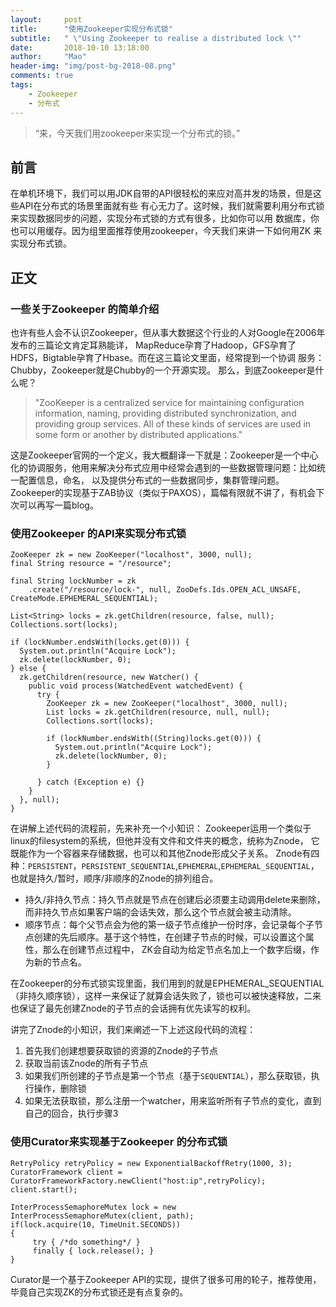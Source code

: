 ```yaml
---
layout:     post
title:      "使用Zookeeper实现分布式锁"
subtitle:   " \"Using Zookeeper to realise a distributed lock \""
date:       2018-10-10 13:18:00
author:     "Mao"
header-img: "img/post-bg-2018-08.png"
comments: true
tags:
    - Zookeeper
    - 分布式
---
```


> “来，今天我们用zookeeper来实现一个分布式的锁。”


## 前言
在单机环境下，我们可以用JDK自带的API很轻松的来应对高并发的场景，但是这些API在分布式的场景里面就有些
有心无力了。这时候，我们就需要利用分布式锁来实现数据同步的问题，实现分布式锁的方式有很多，比如你可以用
数据库，你也可以用缓存。因为组里面推荐使用zookeeper，今天我们来讲一下如何用ZK 来实现分布式锁。

## 正文
### 一些关于Zookeeper 的简单介绍
也许有些人会不认识Zookeeper，但从事大数据这个行业的人对Google在2006年发布的三篇论文肯定耳熟能详，
MapReduce孕育了Hadoop，GFS孕育了HDFS，Bigtable孕育了Hbase。而在这三篇论文里面，经常提到一个协调
服务：Chubby，Zookeeper就是Chubby的一个开源实现。
那么，到底Zookeeper是什么呢？
>"ZooKeeper is a centralized service for maintaining configuration information, naming, providing distributed synchronization, and providing group services. All of these kinds of services are used in some form or another by distributed applications."

这是Zookeeper官网的一个定义，我大概翻译一下就是：Zookeeper是一个中心化的协调服务，他用来解决分布式应用中经常会遇到的一些数据管理问题：比如统一配置信息，命名，
以及提供分布式的一些数据同步，集群管理问题。Zookeeper的实现基于ZAB协议（类似于PAXOS），篇幅有限就不讲了，有机会下次可以再写一篇blog。

### 使用Zookeeper 的API来实现分布式锁
```
ZooKeeper zk = new ZooKeeper("localhost", 3000, null);
final String resource = "/resource";

final String lockNumber = zk
    .create("/resource/lock-", null, ZooDefs.Ids.OPEN_ACL_UNSAFE, CreateMode.EPHEMERAL_SEQUENTIAL);

List<String> locks = zk.getChildren(resource, false, null);
Collections.sort(locks);

if (lockNumber.endsWith(locks.get(0))) {
  System.out.println("Acquire Lock");
  zk.delete(lockNumber, 0);
} else {
  zk.getChildren(resource, new Watcher() {
    public void process(WatchedEvent watchedEvent) {
      try {
        ZooKeeper zk = new ZooKeeper("localhost", 3000, null);
        List locks = zk.getChildren(resource, null, null);
        Collections.sort(locks);

        if (lockNumber.endsWith((String)locks.get(0))) {
          System.out.println("Acquire Lock");
          zk.delete(lockNumber, 0);
        }

      } catch (Exception e) {}
    }
  }, null);
}
```
在讲解上述代码的流程前，先来补充一个小知识：
Zookeeper运用一个类似于linux的filesystem的系统，但他并没有文件和文件夹的概念，统称为Znode，
它既能作为一个容器来存储数据，也可以和其他Znode形成父子关系。
Znode有四种：`PERSISTENT`，`PERSISTENT_SEQUENTIAL`,`EPHEMERAL`,`EPHEMERAL_SEQUENTIAL`，也就是持久/暂时，顺序/非顺序的Znode的排列组合。

+ 持久/非持久节点：持久节点就是节点在创建后必须要主动调用delete来删除，而非持久节点如果客户端的会话失效，那么这个节点就会被主动清除。
+ 顺序节点：每个父节点会为他的第一级子节点维护一份时序，会记录每个子节点创建的先后顺序。基于这个特性，在创建子节点的时候，可以设置这个属性，那么在创建节点过程中，
ZK会自动为给定节点名加上一个数字后缀，作为新的节点名。

在Zookeeper的分布式锁实现里面，我们用到的就是EPHEMERAL_SEQUENTIAL（非持久顺序锁），这样一来保证了就算会话失败了，锁也可以被快速释放，二来也保证了最先创建Znode的子节点的会话拥有优先读写的权利。

讲完了Znode的小知识，我们来阐述一下上述这段代码的流程：
1. 首先我们创建想要获取锁的资源的Znode的子节点
2. 获取当前该Znode的所有子节点
3. 如果我们所创建的子节点是第一个节点（基于`SEQUENTIAL`），那么获取锁，执行操作，删除锁
4. 如果无法获取锁，那么注册一个watcher，用来监听所有子节点的变化，直到自己的回合，执行步骤3

### 使用Curator来实现基于Zookeeper 的分布式锁
```
RetryPolicy retryPolicy = new ExponentialBackoffRetry(1000, 3);
CuratorFramework client = CuratorFrameworkFactory.newClient("host:ip",retryPolicy);
client.start();

InterProcessSemaphoreMutex lock = new InterProcessSemaphoreMutex(client, path);
if(lock.acquire(10, TimeUnit.SECONDS))
{
     try { /*do something*/ }
     finally { lock.release(); }
}
```
Curator是一个基于Zookeeper API的实现，提供了很多可用的轮子，推荐使用，毕竟自己实现ZK的分布式锁还是有点复杂的。
